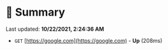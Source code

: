 # 📖 Summary
Last updated: **10/22/2021, 2:24:36 AM**

- `GET` [https://google.com](https://google.com) - **Up** (208ms)
